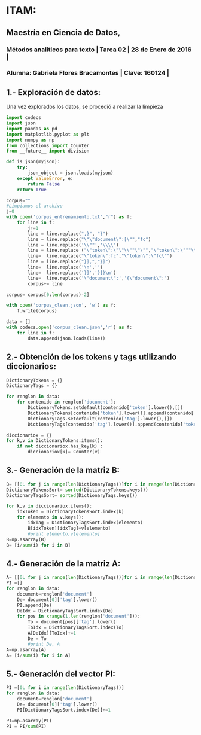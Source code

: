 # ITAM: 
## Maestría en Ciencia de Datos, 
### Métodos analíticos para texto | Tarea 02 | 28 de Enero de 2016 |
### Alumna: Gabriela Flores Bracamontes |  Clave: 160124 |

## 1.- Exploración de datos: 
Una vez explorados los datos, se procedió a realizar la limpieza
```python
import codecs
import json
import pandas as pd
import matplotlib.pyplot as plt
import numpy as np
from collections import Counter
from __future__ import division

def is_json(myjson):
    try:
        json_object = json.loads(myjson)
    except ValueError, e:
        return False
    return True

corpus=""
#Limpiamos el archivo
j=0
with open('corpus_entrenamiento.txt',"r") as f:
    for line in f: 
        j+=1
        line = line.replace(",}", "}")
        line = line.replace("\"\"document\":[\"","fc")
        line = line.replace('\\""','\\\\')
        line = line.replace ("\"token\":\"\"\\""\"\"","\"token\":\"""\\""\"")
        line=  line.replace("\"token\":fc","\"token\":\"fc\"")   
        line = line.replace("}],","}]")
        line=  line.replace('\n','')
        line=  line.replace('}]','}]}\n')
        line=  line.replace('\"document\":','{\"document\":')
        corpus+= line

corpus= corpus[0:len(corpus)-2]

with open('corpus_clean.json', 'w') as f:
    f.write(corpus)

data = []
with codecs.open('corpus_clean.json','r') as f:
    for line in f:
        data.append(json.loads(line))
```
## 2.- Obtención de los tokens y tags utilizando diccionarios: 
```python
DictionaryTokens = {}
DictionaryTags = {}

for renglon in data:
    for contenido in renglon['document']:
        DictionaryTokens.setdefault(contenido['token'].lower(),[]) 
        DictionaryTokens[contenido['token'].lower()].append(contenido['tag'].lower())
        DictionaryTags.setdefault(contenido['tag'].lower(),[]) 
        DictionaryTags[contenido['tag'].lower()].append(contenido['token'].lower())

diccionariox = {}
for k,v in DictionaryTokens.items():
    if not diccionariox.has_key(k) :
        diccionariox[k]= Counter(v)
```
## 3.- Generación de la matriz B: 
``` python
B= [[0L for j in range(len(DictionaryTags))]for i in range(len(DictionaryTokens))]
DictionaryTokensSort= sorted(DictionaryTokens.keys())
DictionaryTagsSort= sorted(DictionaryTags.keys())

for k,v in diccionariox.items():
    idxToken = DictionaryTokensSort.index(k) 
    for elemento in v.keys():
        idxTag = DictionaryTagsSort.index(elemento)
        B[idxToken][idxTag]=v[elemento]
        #print elemento,v[elemento]
B=np.asarray(B)
B= [i/sum(i) for i in B]
``` 
## 4.- Generación de la matriz A: 
```python
A= [[0L for j in range(len(DictionaryTags))]for i in range(len(DictionaryTags))]
PI =[]
for renglon in data: 
    document=renglon['document']
    De= document[0]['tag'].lower()
    PI.append(De)
    DeIdx = DictionaryTagsSort.index(De)
    for pos in xrange(1,len(renglon['document'])):     
        To = document[pos]['tag'].lower()
        ToIdx = DictionaryTagsSort.index(To)
        A[DeIdx][ToIdx]+=1
        De = To
        #print De, A
A=np.asarray(A)
A= [i/sum(i) for i in A]
```
## 5.- Generación del vector PI: 
```python
PI =[0L for i in range(len(DictionaryTags))]
for renglon in data: 
    document=renglon['document']
    De= document[0]['tag'].lower()
    PI[DictionaryTagsSort.index(De)]+=1
    
PI=np.asarray(PI)
PI = PI/sum(PI)
```
